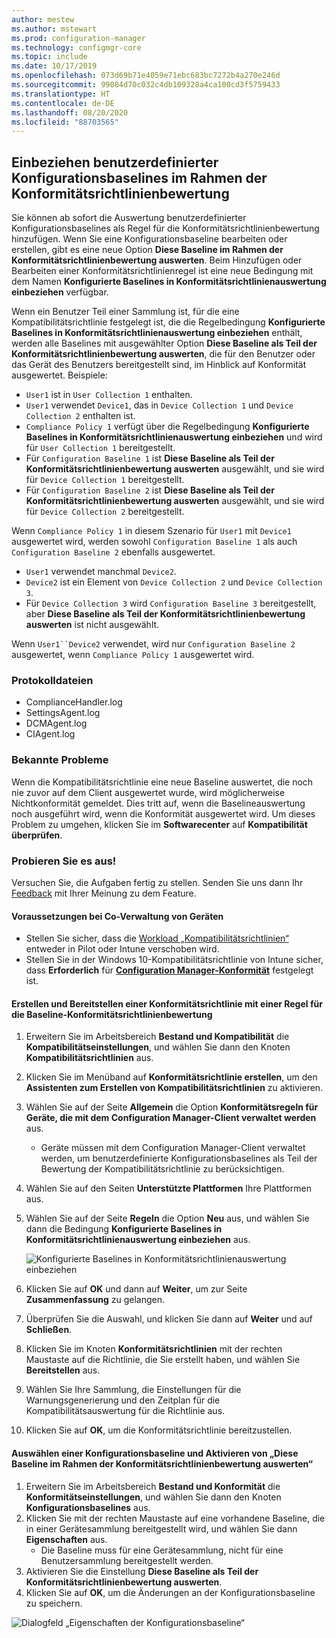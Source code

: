 ```yaml
---
author: mestew
ms.author: mstewart
ms.prod: configuration-manager
ms.technology: configmgr-core
ms.topic: include
ms.date: 10/17/2019
ms.openlocfilehash: 073d69b71e4059e71ebc683bc7272b4a270e246d
ms.sourcegitcommit: 99084d70c032c4db109328a4ca100cd3f5759433
ms.translationtype: HT
ms.contentlocale: de-DE
ms.lasthandoff: 08/20/2020
ms.locfileid: "88703565"
---
```

## <a name="include-custom-configuration-baselines-as-part-of-compliance-policy-assessment"></a><a name="bkmk_CAbaselines"></a> Einbeziehen benutzerdefinierter Konfigurationsbaselines im Rahmen der Konformitätsrichtlinienbewertung

Sie können ab sofort die Auswertung benutzerdefinierter Konfigurationsbaselines als Regel für die Konformitätsrichtlinienbewertung hinzufügen. Wenn Sie eine Konfigurationsbaseline bearbeiten oder erstellen, gibt es eine neue Option **Diese Baseline im Rahmen der Konformitätsrichtlinienbewertung auswerten**. Beim Hinzufügen oder Bearbeiten einer Konformitätsrichtlinienregel ist eine neue Bedingung mit dem Namen **Konfigurierte Baselines in Konformitätsrichtlinienauswertung einbeziehen** verfügbar.

Wenn ein Benutzer Teil einer Sammlung ist, für die eine Kompatibilitätsrichtlinie festgelegt ist, die die Regelbedingung **Konfigurierte Baselines in Konformitätsrichtlinienauswertung einbeziehen** enthält, werden alle Baselines mit ausgewählter Option **Diese Baseline als Teil der Konformitätsrichtlinienbewertung auswerten**, die für den Benutzer oder das Gerät des Benutzers bereitgestellt sind, im Hinblick auf Konformität ausgewertet. Beispiele:

- `User1` ist in `User Collection 1` enthalten.
- `User1` verwendet `Device1`, das in `Device Collection 1` und `Device Collection 2` enthalten ist.
- `Compliance Policy 1` verfügt über die Regelbedingung **Konfigurierte Baselines in Konformitätsrichtlinienauswertung einbeziehen** und wird für `User Collection 1` bereitgestellt.
- Für `Configuration Baseline 1` ist **Diese Baseline als Teil der Konformitätsrichtlinienbewertung auswerten** ausgewählt, und sie wird für `Device Collection 1` bereitgestellt.
- Für `Configuration Baseline 2` ist **Diese Baseline als Teil der Konformitätsrichtlinienbewertung auswerten** ausgewählt, und sie wird für `Device Collection 2` bereitgestellt.

Wenn `Compliance Policy 1` in diesem Szenario für `User1` mit `Device1` ausgewertet wird, werden sowohl `Configuration Baseline 1` als auch `Configuration Baseline 2` ebenfalls ausgewertet.

- `User1` verwendet manchmal `Device2`.
- `Device2` ist ein Element von `Device Collection 2` und `Device Collection 3`.
- Für `Device Collection 3` wird `Configuration Baseline 3` bereitgestellt, aber **Diese Baseline als Teil der Konformitätsrichtlinienbewertung auswerten** ist nicht ausgewählt.

Wenn `User1``Device2` verwendet, wird nur `Configuration Baseline 2` ausgewertet, wenn `Compliance Policy 1` ausgewertet wird.

### <a name="log-files"></a><a name="bkmk_CA-Logs"></a> Protokolldateien

- ComplianceHandler.log
- SettingsAgent.log
- DCMAgent.log
- CIAgent.log

### <a name="known-issues"></a>Bekannte Probleme
<!--5582516-->
Wenn die Kompatibilitätsrichtlinie eine neue Baseline auswertet, die noch nie zuvor auf dem Client ausgewertet wurde, wird möglicherweise Nichtkonformität gemeldet. Dies tritt auf, wenn die Baselineauswertung noch ausgeführt wird, wenn die Konformität ausgewertet wird. Um dieses Problem zu umgehen, klicken Sie im **Softwarecenter** auf **Kompatibilität überprüfen**.

### <a name="try-it-out"></a>Probieren Sie es aus!

Versuchen Sie, die Aufgaben fertig zu stellen. Senden Sie uns dann Ihr [Feedback](../../../../understand/find-help.md#product-feedback) mit Ihrer Meinung zu dem Feature.

#### <a name="prerequisites-when-the-devices-are-co-managed"></a>Voraussetzungen bei Co-Verwaltung von Geräten

- Stellen Sie sicher, dass die [Workload „Kompatibilitätsrichtlinien“](../../../../../comanage/workloads.md#compliance-policies) entweder in Pilot oder Intune verschoben wird.
- Stellen Sie in der Windows 10-Kompatibilitätsrichtlinie von Intune sicher, dass **Erforderlich** für [**Configuration Manager-Konformität**](/intune/protect/compliance-policy-create-windows#configuration-manager-compliance) festgelegt ist.

#### <a name="create-and-deploy-a-compliance-policy-with-a-rule-for-baseline-compliance-policy-assessment"></a>Erstellen und Bereitstellen einer Konformitätsrichtlinie mit einer Regel für die Baseline-Konformitätsrichtlinienbewertung

1. Erweitern Sie im Arbeitsbereich **Bestand und Kompatibilität** die **Kompatibilitätseinstellungen**, und wählen Sie dann den Knoten **Kompatibilitätsrichtlinien** aus.
1. Klicken Sie im Menüband auf **Konformitätsrichtlinie erstellen**, um den **Assistenten zum Erstellen von Kompatibilitätsrichtlinien** zu aktivieren.
1. Wählen Sie auf der Seite **Allgemein** die Option **Konformitätsregeln für Geräte, die mit dem Configuration Manager-Client verwaltet werden** aus.
   - Geräte müssen mit dem Configuration Manager-Client verwaltet werden, um benutzerdefinierte Konfigurationsbaselines als Teil der Bewertung der Kompatibilitätsrichtlinie zu berücksichtigen.
1. Wählen Sie auf den Seiten **Unterstützte Plattformen** Ihre Plattformen aus.
1. Wählen Sie auf der Seite **Regeln** die Option **Neu** aus, und wählen Sie dann die Bedingung **Konfigurierte Baselines in Konformitätsrichtlinienauswertung einbeziehen** aus.

   ![Konfigurierte Baselines in Konformitätsrichtlinienauswertung einbeziehen](../../media/3608345-create-compliance-policy-rule.png)

1. Klicken Sie auf **OK** und dann auf **Weiter**, um zur Seite **Zusammenfassung** zu gelangen.
1. Überprüfen Sie die Auswahl, und klicken Sie dann auf **Weiter** und auf **Schließen**.
1. Klicken Sie im Knoten **Konformitätsrichtlinien** mit der rechten Maustaste auf die Richtlinie, die Sie erstellt haben, und wählen Sie **Bereitstellen** aus.
1. Wählen Sie Ihre Sammlung, die Einstellungen für die Warnungsgenerierung und den Zeitplan für die Kompatibilitätsauswertung für die Richtlinie aus.
1. Klicken Sie auf **OK**, um die Konformitätsrichtlinie bereitzustellen.


#### <a name="select-a-configuration-baseline-and-check-evaluate-this-baseline-as-part-of-compliance-policy-assessment"></a>Auswählen einer Konfigurationsbaseline und Aktivieren von „Diese Baseline im Rahmen der Konformitätsrichtlinienbewertung auswerten“

1. Erweitern Sie im Arbeitsbereich **Bestand und Konformität** die **Konformitätseinstellungen**, und wählen Sie dann den Knoten **Konfigurationsbaselines** aus.
1. Klicken Sie mit der rechten Maustaste auf eine vorhandene Baseline, die in einer Gerätesammlung bereitgestellt wird, und wählen Sie dann **Eigenschaften** aus.
   - Die Baseline muss für eine Gerätesammlung, nicht für eine Benutzersammlung bereitgestellt werden.
1. Aktivieren Sie die Einstellung **Diese Baseline als Teil der Konformitätsrichtlinienbewertung auswerten**.
1. Klicken Sie auf **OK**, um die Änderungen an der Konfigurationsbaseline zu speichern.

![Dialogfeld „Eigenschaften der Konfigurationsbaseline“](../../media/3608345-configuration-baseline-properties.png)